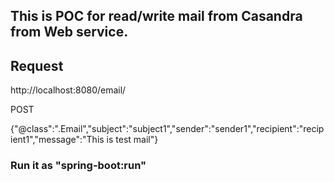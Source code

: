 ## This is POC for read/write mail from Casandra from Web service.
## Request
http://localhost:8080/email/

POST
 
{"@class":".Email","subject":"subject1","sender":"sender1","recipient":"recipient1","message":"This is test mail"}

### Run it as "spring-boot:run"
